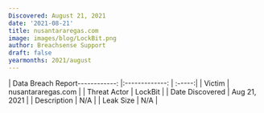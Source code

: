 ```yaml
---
Discovered: August 21, 2021
date: '2021-08-21'
title: nusantararegas.com
image: images/blog/LockBit.png
author: Breachsense Support
draft: false
yearmonths: 2021/august
---
```


| Data Breach Report------------:   |:-------------:    | :-----:|
| Victim    | nusantararegas.com      | 
| Threat Actor    | LockBit      | 
| Date Discovered    | Aug 21, 2021      | 
| Description    | N/A      | 
| Leak Size    | N/A      | 

